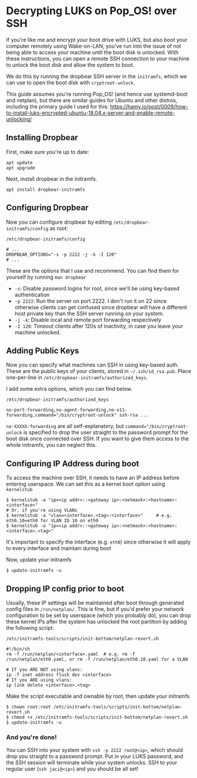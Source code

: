 # Decrypting LUKS on Pop_OS! over SSH
If you're like me and encrypt your boot drive with LUKS, but also boot your computer remotely using Wake-on-LAN, you've run into the issue of not being able to access your machine until the boot disk is unlocked. With these instructions, you can open a remote SSH connection to your machine to unlock the boot disk and allow the system to boot.

We do this by running the dropbear SSH server in the `initramfs`, which we can use to open the boot disk with `cryptroot-unlock`.

This guide assumes you're running Pop_OS! (and hence use systemd-boot and netplan), but there are similar guides for Ubuntu and other distros, including the primary guide I used for this: https://hamy.io/post/0009/how-to-install-luks-encrypted-ubuntu-18.04.x-server-and-enable-remote-unlocking/

## Installing Dropbear
First, make sure you're up to date:
```
apt update
apt upgrade
```

Next, install dropbear in the initramfs.
```
apt install dropbear-initramfs
```

## Configuring Dropbear
Now you can configure dropbear by editing `/etc/dropbear-initramfs/config` as root:

`/etc/dropbear-initramfs/config`
```
# ...
DROPBEAR_OPTIONS="-s -p 2222 -j -k -I 120"
# ...
```
These are the options that I use and recommend. You can find them for yourself by running `man dropbear`
- `-s`: Disable password logins for root, since we'll be using key-based authentication
- `-p 2222`: Run the server on port 2222. I don't run it on 22 since otherwise clients can get confused since dropbear will have a different host private key than the SSH server running on your system.
- `-j -k`: Disable local and remote port forwarding respectively
- `-I 120`: Timeout clients after 120s of inactivity, in case you leave your machine unlocked.

## Adding Public Keys
Now you can specify what machines can SSH in using key-based auth. These are the public keys of your clients, stored in `~/.ssh/id_rsa.pub`. Place one-per-line in `/etc/dropbear-initramfs/authorized_keys`.

I add some extra options, which you can find below.

`/etc/dropbear-initramfs/authorized_keys`
```
no-port-forwarding,no-agent-forwarding,no-x11-forwarding,command="/bin/cryptroot-unlock" ssh-rsa ...
```

`no-XXXXX-forwarding` are all self-explanatory, but `command="/bin/cryptroot-unlock` is specified to drop the user straight to the password prompt for the boot disk once connected over SSH. If you want to give them access to the whole initramfs, you can neglect this.

## Configuring IP Address during boot
To access the machine over SSH, it needs to have an IP address before entering userspace. We can set this as a kernel boot option using `kernelstub`

```
$ kernelstub -a "ip=<ip addr>::<gateway ip>:<netmask>:<hostname>:<interface>"
# Or, if you're using VLANs
$ kernelstub -a "vlan=<interface>.<tag>:<interface>"     # e.g. eth0.10=eth0 for VLAN ID 10 on eth0
$ kernelstub -a "ip=<ip addr>::<gateway ip>:<netmask>:<hostname>:<interface>.<tag>"
```

It's important to specify the interface (e.g. `eth0`) since otherwise it will apply to every interface and maintain during boot

Now, update your initramfs
```
$ update-initramfs -u
```

## Dropping IP config prior to boot
Usually, these IP settings will be maintained after boot through generated config files in `/run/netplan/`. This is fine, but if you'd prefer your network configuration to be set by userspace (which you probably do), you can drop these kernel IPs after the system has unlocked the root partition by adding the following script:

`/etc/initramfs-tools/scripts/init-bottom/netplan-revert.sh`
```
#!/bin/sh
rm -f /run/netplan/<interface>.yaml  # e.g. rm -f /run/netplan/eth0.yaml, or rm -f /run/netplan/eth0.10.yaml for a VLAN

# If you ARE NOT using vlans:
ip -f inet address flush dev <interface>
# If you ARE using vlans:
ip link delete <interface>.<tag>
```

Make the script executable and ownable by root, then update your initramfs
```
$ chown root:root /etc/initramfs-tools/scripts/init-bottom/netplan-revert.sh
$ chmod +x /etc/initramfs-tools/scripts/init-bottom/netplan-revert.sh
$ update-initramfs -u
```

### And you're done!
You can SSH into your system with `ssh -p 2222 root@<ip>`, which should drop you straight to a password prompt. Put in your LUKS password, and the SSH session will terminate while your system unlocks. SSH to your regular user (`ssh jaci@<ip>`) and you should be all set!

